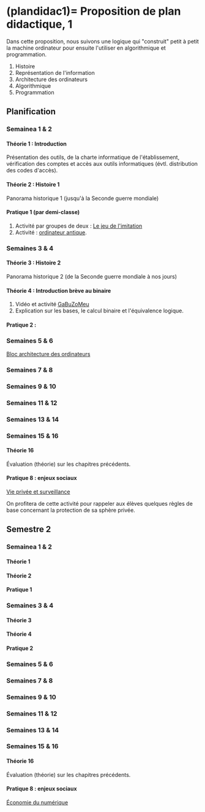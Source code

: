 
(plandidac1)=
Proposition de plan didactique, 1
===========================


Dans cette proposition, nous suivons une logique qui "construit" petit à petit la machine ordinateur pour ensuite l'utiliser en algorithmique et programmation.

1. Histoire
2. Représentation de l'information
3. Architecture des ordinateurs
4. Algorithmique
5. Programmation

## Planification
### Semainea 1 & 2
#### Théorie 1 : Introduction
Présentation des outils, de la charte informatique de l'établissement, vérification des comptes et accès aux outils informatiques (évtl. distribution des codes d'accès).
#### Théorie 2 : Histoire 1
Panorama historique 1 (jusqu'à la Seconde guerre mondiale)
#### Pratique 1 (par demi-classe)
1. Activité par groupes de deux : [Le jeu de l'imitation](../hist/jeuimitation.md)
2. Activité : [ordinateur antique](../archi/activ/ordinateurantique.md).

### Semaines 3 & 4
#### Théorie 3 : Histoire 2
Panorama historique 2 (de la Seconde guerre mondiale à nos jours)
#### Théorie 4 : Introduction brève au binaire
1. Vidéo et activité [GaBuZoMeu](../archi/activ/gabuzomeu.md)
2. Explication sur les bases, le calcul binaire et l'équivalence logique.
#### Pratique 2 : 

### Semaines 5 & 6

[Bloc architecture des ordinateurs](../archi/PlanDidac/plandidacarchi1.md)


### Semaines 7 & 8

### Semaines 9 & 10

### Semaines 11 & 12

### Semaines 13 & 14

### Semaines 15 & 16
#### Théorie 16
Évaluation (théorie) sur les chapitres précédents.

#### Pratique 8 : enjeux sociaux
[Vie privée et surveillance](../enjx/grandes-thematiques/surveillance.md)

On profitera de cette activité pour rappeler aux élèves quelques règles de base concernant la protection de sa sphère privée.

## Semestre 2
### Semainea 1 & 2
#### Théorie 1 

#### Théorie 2 

#### Pratique 1 

### Semaines 3 & 4
#### Théorie 3 

#### Théorie 4 

#### Pratique 2 

### Semaines 5 & 6

### Semaines 7 & 8

### Semaines 9 & 10

### Semaines 11 & 12

### Semaines 13 & 14

### Semaines 15 & 16
#### Théorie 16
Évaluation (théorie) sur les chapitres précédents.

#### Pratique 8 : enjeux sociaux
[Économie du numérique](../enjx/grandes-thematiques/economie-numerique.md)









